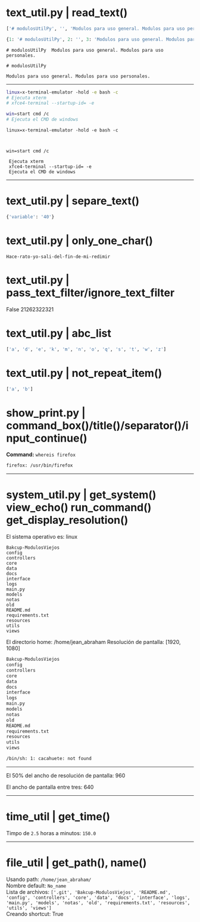 #    text_util.py | read_text()    #

```python
['# modulosUtilPy', '', 'Modulos para uso general. Modulos para uso personales.']
```


```python
{1: '# modulosUtilPy', 2: '', 3: 'Modulos para uso general. Modulos para uso personales.'}
```


~~~
# modulosUtilPy  Modulos para uso general. Modulos para uso personales.
~~~


~~~
# modulosUtilPy

Modulos para uso general. Modulos para uso personales.
~~~



--------------------------------------------------------------------------------------------------------------------------------


```bash
linux=x-terminal-emulator -hold -e bash -c
# Ejecuta xterm
# xfce4-terminal --startup-id= -e

win=start cmd /c
# Ejecuta el CMD de windows
```


~~~
linux=x-terminal-emulator -hold -e bash -c



win=start cmd /c

~~~


~~~
 Ejecuta xterm
 xfce4-terminal --startup-id= -e
 Ejecuta el CMD de windows
~~~



--------------------------------------------------------------------------------------------------------------------------------

#    text_util.py | separe_text()    #

```python
{'variable': '40'}
```

#    text_util.py | only_one_char()    #

~~~
Hace-rato-yo-sali-del-fin-de-mi-redimir
~~~

#    text_util.py | pass_text_filter/ignore_text_filter    #
False
  21262322321

#    text_util.py | abc_list    #

```python
['a', 'd', 'e', 'k', 'm', 'n', 'o', 'q', 's', 't', 'w', 'z']
```

#    text_util.py | not_repeat_item()    #

```python
['a', 'b']
```

#    show_print.py | command_box()/title()/separator()/input_continue()    #
**Command:** `whereis firefox`
```bash
firefox: /usr/bin/firefox
```



--------------------------------------------------------------------------------------------------------------------------------

#    system_util.py | get_system() view_echo() run_command() get_display_resolution()    #
El sistema operativo es: linux

~~~
Bakcup-ModulosViejos
config
controllers
core
data
docs
interface
logs
main.py
models
notas
old
README.md
requirements.txt
resources
utils
views
~~~

El directorio home: /home/jean_abraham
Resolución de pantalla: [1920, 1080]

```bash
Bakcup-ModulosViejos
config
controllers
core
data
docs
interface
logs
main.py
models
notas
old
README.md
requirements.txt
resources
utils
views
```


```bash
/bin/sh: 1: cacahuete: not found
```



--------------------------------------------------------------------------------------------------------------------------------

El 50% del ancho de resolución de pantalla: 960

El ancho de pantalla entre tres: 640



--------------------------------------------------------------------------------------------------------------------------------

#    time_util | get_time()    #
Timpo de `2.5` horas a minutos: `150.0`


--------------------------------------------------------------------------------------------------------------------------------

#    file_util | get_path(), name()    #
Usando path: `/home/jean_abraham/`  
Nombre default: `No_name`  
Lista de archivos: `['.git', 'Bakcup-ModulosViejos', 'README.md', 'config', 'controllers', 'core', 'data', 'docs', 'interface', 'logs', 'main.py', 'models', 'notas', 'old', 'requirements.txt', 'resources', 'utils', 'views']`  
Creando shortcut: True
